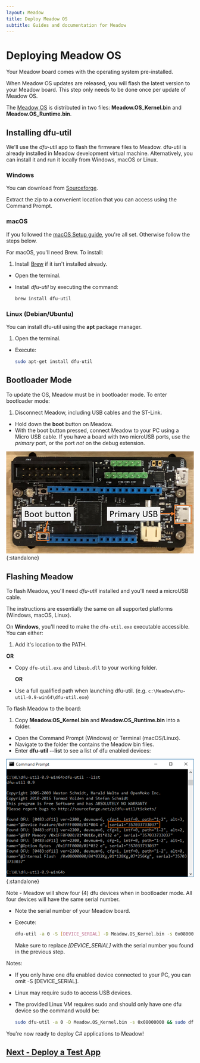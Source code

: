 ```yaml
---
layout: Meadow
title: Deploy Meadow OS
subtitle: Guides and documentation for Meadow
---
```


# Deploying Meadow OS

Your Meadow board comes with the operating system pre-installed. 

When Meadow OS updates are released, you will flash the latest version to your Meadow board. This step only needs to be done once per update of Meadow OS.


The [Meadow OS](https://www.wildernesslabs.co/downloads?f=/Meadow_Beta/MeadowOS.zip) is distributed in two files: **Meadow.OS_Kernel.bin** and **Meadow.OS_Runtime.bin**.

## Installing dfu-util

We'll use the _dfu-util_ app to flash the firmware files to Meadow. dfu-util is already installed in Meadow development virtual machine.
Alternatively, you can install it and run it locally from Windows, macOS or Linux.

### Windows

You can download from [Sourceforge](http://dfu-util.sourceforge.net/releases/dfu-util-0.9-win64.zip).

Extract the zip to a convenient location that you can access using the Command Prompt.

### macOS

If you followed the [macOS Setup guide](/Meadow/Getting_Started/Setup/macos/), you're all set. Otherwise follow the steps below.

For macOS, you'll need Brew. To install:
 1. Install [Brew](https://brew.sh/) if it isn't installed already.
 * Open the terminal.
 * Install _dfu-util_ by executing the command:

   ```bash
   brew install dfu-util
   ```

### Linux (Debian/Ubuntu)

You can install dfu-util using the **apt** package manager.

 1. Open the terminal.
 * Execute:

   ```bash
   sudo apt-get install dfu-util
   ```

## Bootloader Mode

To update the OS, Meadow must be in bootloader mode. To enter bootloader mode:

 1. Disconnect Meadow, including USB cables and the ST-Link.
 * Hold down the **boot** button on Meadow.
 * With the boot button pressed, connect Meadow to your PC using a Micro USB cable. If you have a board with two microUSB ports, use the *primary* port, or the port *not* on the debug extension.

  ![Primary USB port](./primary_usb.png){:standalone}

## Flashing Meadow

To flash Meadow, you'll need _dfu-util_ installed and you'll need a microUSB cable.

The instructions are essentially the same on all supported platforms (Windows, macOS, Linux).

On **Windows**, you'll need to make the `dfu-util.exe` executable accessible. You can either:

 1. Add it's location to the PATH.

   **OR**
 * Copy `dfu-util.exe` and `libusb.dll` to your working folder.

   **OR**
 * Use a full qualified path when launching dfu-util. (e.g. `c:\Meadow\dfu-util-0.9-win64\dfu-util.exe`)

To flash Meadow to the board:

 1. Copy **Meadow.OS_Kernel.bin** and **Meadow.OS_Runtime.bin** into a folder.
 * Open the Command Prompt (Windows) or Terminal (macOS/Linux).
 * Navigate to the folder the contains the Meadow bin files.
 * Enter **dfu-util --list** to see a list of dfu enabled devices:

  ![dfu-util --list (Windows)](./dfu_serial.png){:standalone}

  Note - Meadow will show four (4) dfu devices when in bootloader mode. All four devices will have the same serial number.

 * Note the serial number of your Meadow board.
 * Execute:

   ```bash
   dfu-util -a 0 -S [DEVICE_SERIAL] -D Meadow.OS_Kernel.bin -s 0x08000000 && dfu-util -a 0 -S [DEVICE_SERIAL] -D Meadow.OS_Runtime.bin -s 0x08040000
   ```

   Make sure to replace *[DEVICE_SERIAL]* with the serial number you found in the previous step.

Notes:

 * If you only have one dfu enabled device connected to your PC, you can omit -S [DEVICE_SERIAL].
 * Linux may require sudo to access USB devices.
 * The provided Linux VM requires sudo and should only have one dfu device so the command would be:

   ```bash
   sudo dfu-util -a 0 -D Meadow.OS_Kernel.bin -s 0x08000000 && sudo dfu-util -a 0 -D Meadow.OS_Runtime.bin -s 0x08040000
   ```

You're now ready to deploy C# applications to Meadow!

## [Next - Deploy a Test App](/Meadow/Getting_Started/Deployment/)
